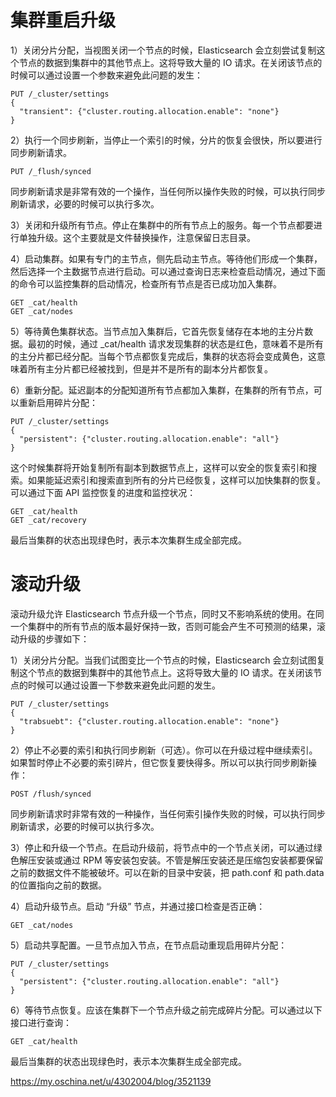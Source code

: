 # 集群重启升级

1）关闭分片分配，当视图关闭一个节点的时候，Elasticsearch 会立刻尝试复制这个节点的数据到集群中的其他节点上。这将导致大量的 IO 请求。在关闭该节点的时候可以通过设置一个参数来避免此问题的发生：
```
PUT /_cluster/settings
{
  "transient": {"cluster.routing.allocation.enable": "none"}
}
```

2）执行一个同步刷新，当停止一个索引的时候，分片的恢复会很快，所以要进行同步刷新请求。
```
PUT /_flush/synced
```
同步刷新请求是非常有效的一个操作，当任何所以操作失败的时候，可以执行同步刷新请求，必要的时候可以执行多次。

3）关闭和升级所有节点。停止在集群中的所有节点上的服务。每一个节点都要进行单独升级。这个主要就是文件替换操作，注意保留日志目录。

4）启动集群。如果有专门的主节点，侧先启动主节点。等待他们形成一个集群，然后选择一个主数据节点进行启动。可以通过查询日志来检查启动情况，通过下面的命令可以监控集群的启动情况，检查所有节点是否已成功加入集群。
```
GET _cat/health
GET _cat/nodes
```

5）等待黄色集群状态。当节点加入集群后，它首先恢复储存在本地的主分片数据。最初的时候，通过 _cat/health 请求发现集群的状态是红色，意味着不是所有的主分片都已经分配。当每个节点都恢复完成后，集群的状态将会变成黄色，这意味着所有主分片都已经被找到，但是并不是所有的副本分片都恢复。

6）重新分配。延迟副本的分配知道所有节点都加入集群，在集群的所有节点，可以重新启用碎片分配：
```
PUT /_cluster/settings
{
  "persistent": {"cluster.routing.allocation.enable": "all"}
}
```
这个时候集群将开始复制所有副本到数据节点上，这样可以安全的恢复索引和搜索。如果能延迟索引和搜索直到所有的分片已经恢复，这样可以加快集群的恢复。可以通过下面 API 监控恢复的进度和监控状况：
```
GET _cat/health
GET _cat/recovery
```
最后当集群的状态出现绿色时，表示本次集群生成全部完成。

# 滚动升级
滚动升级允许 Elasticsearch 节点升级一个节点，同时又不影响系统的使用。在同一个集群中的所有节点的版本最好保持一致，否则可能会产生不可预测的结果，滚动升级的步骤如下：

1）关闭分片分配。当我们试图变比一个节点的时候，Elasticsearch 会立刻试图复制这个节点的数据到集群中的其他节点上。这将导致大量的 IO 请求。在关闭该节点的时候可以通过设置一下参数来避免此问题的发生。
```
PUT /_cluster/settings
{
  "trabsuebt": {"cluster.routing.allocation.enable": "none"}
}
```

2）停止不必要的索引和执行同步刷新（可选）。你可以在升级过程中继续索引。如果暂时停止不必要的索引碎片，但它恢复要快得多。所以可以执行同步刷新操作：
```
POST /flush/synced
```
同步刷新请求时非常有效的一种操作，当任何索引操作失败的时候，可以执行同步刷新请求，必要的时候可以执行多次。

3）停止和升级一个节点。在启动升级前，将节点中的一个节点关闭，可以通过绿色解压安装或通过 RPM 等安装包安装。不管是解压安装还是压缩包安装都要保留之前的数据文件不能被破坏。可以在新的目录中安装，把 path.conf 和 path.data 的位置指向之前的数据。

4）启动升级节点。启动 “升级” 节点，并通过接口检查是否正确：
```
GET _cat/nodes
```

5）启动共享配置。一旦节点加入节点，在节点启动重现启用碎片分配：
```
PUT /_cluster/settings
{
  "persistent": {"cluster.routing.allocation.enable": "all"}
}
```

6）等待节点恢复。应该在集群下一个节点升级之前完成碎片分配。可以通过以下接口进行查询：
```
GET _cat/health
```
最后当集群的状态出现绿色时，表示本次集群生成全部完成。

https://my.oschina.net/u/4302004/blog/3521139
